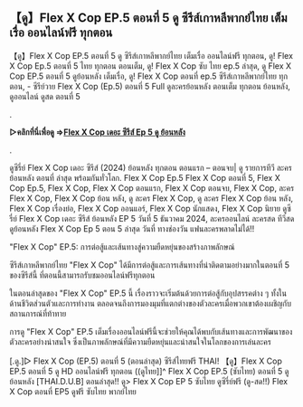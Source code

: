 ## 【ดู】Flex X Cop EP.5 ตอนที่ 5 ดู ซีรีส์เกาหลีพากย์ไทย เต็มเรื่อ ออนไลน์ฟรี ทุกตอน

【ดู】Flex X Cop EP.5 ตอนที่ 5 ดู ซีรีส์เกาหลีพากย์ไทย เต็มเรื่อ ออนไลน์ฟรี ทุกตอน, ดู! Flex X Cop Ep.5 ตอนที่ 5 ไทย ทุกตอน ตอนเต็ม, ดู! Flex X Cop ซับ ไทย ep.5 ล่าสุด, ดู Flex X Cop EP.5 ตอนที่ 5 ดูย้อนหลัง เต็มเรื่อ, ดู! Flex X Cop ตอนที่ ep.5 ซีรีส์เกาหลีพากย์ไทย ทุกตอน, - ซีรีย์วาย Flex X Cop (Ep.5) ตอนที่ 5 Full ดูละครย้อนหลัง ตอนเต็ม ทุกตอน ย้อนหลัง, ดูออนไลน์ ดูสด ตอนที่ 5

.

**▷คลิกที่นี่เพื่อดู =>[Flex X Cop เดอะ ซีรีส์ Ep 5 ดู ย้อนหลัง](https://top.flixmax.stream/th/tv/220074-1-5/episode-5)**

.

ดูซีรี่ย์ Flex X Cop เดอะ ซีรีส์ (2024) ย้อนหลัง ทุกตอน ตอนแรก – ตอนจบ| ดู รายการทีวี ละคร ย้อนหลัง ตอนที่ ล่าสุด พร้อมกันทั่วโลก. Flex X Cop Ep.5 Flex X Cop ตอนที่ 5, Flex X Cop Ep.5, Flex X Cop, Flex X Cop ตอนแรก, Flex X Cop ตอนจบ, Flex X Cop, ละคร Flex X Cop, Flex X Cop ย้อน หลัง, ดู ละคร Flex X Cop, ดู ละคร Flex X Cop ย้อน หลัง, Flex X Cop เรื่องย่อ, Flex X Cop ออนแอร์, Flex X Cop นักแสดง, Flex X Cop นิยาย ดูซีรี่ย์ Flex X Cop เดอะ ซีรีส์ ย้อนหลัง EP 5 วันที่ 5 ธันวาคม 2024, ละครออนไลน์ ละครสด ทีวีสด ดูย้อนหลัง Flex X Cop Ep 5 ตอน 5 ล่าสุด วันที่ ทางช่องวัน แฟนละครพลาดไม่ได้!!


"Flex X Cop" EP.5: การต่อสู้และเส้นทางสู่ความยืดหยุ่นของสร้างภาพลักษณ์

ซีรีส์เกาหลีพากย์ไทย "Flex X Cop" ได้มีการต่อสู้และการเส้นทางที่น่าติดตามอย่างมากในตอนที่ 5 ของซีรีส์นี้ ที่ตอนนี้สามารถรับชมออนไลน์ฟรีทุกตอน

ในตอนล่าสุดของ "Flex X Cop" EP.5 นี้ เรื่องราวจะเริ่มต้นด้วยการต่อสู้กับอุปสรรคต่าง ๆ ทั้งในด้านชีวิตส่วนตัวและการทำงาน ตลอดจนถึงการมองมุมที่แตกต่างของตัวละครเมื่อพวกเขาต้องเผชิญกับสถานการณ์ที่ท้าทาย

การดู "Flex X Cop" EP.5 เต็มเรื่องออนไลน์ฟรีนี้จะช่วยให้คุณได้พบกับเส้นทางและการพัฒนาของตัวละครอย่างน่าสนใจ ซึ่งเป็นภาพลักษณ์ที่มีความยืดหยุ่นและน่าสนใจในโลกของการเล่นละคร

[.ดู.]▷ Flex X Cop (EP.5) ตอนที่ 5 (ตอนล่าสุด) ซีรีส์ไทยฟรี THAI!
【ดู】Flex X Cop EP.5 ตอนที่ 5 ดู HD ออนไลน์ฟรี ทุกตอน
((ดูไทย]]^ Flex X Cop EP.5 (ซับไทย) ตอนที่ 5 ดูย้อนหลัง [THAI.D.U.B] ตอนล่าสุด!!
ดู> Flex X Cop EP 5 ซับไทย ดูซีรี่ย์ฟรี
(ดู-สด!!) Flex X Cop ตอนที่ EP5 ดูฟรี ซับไทย พากย์ไทย
